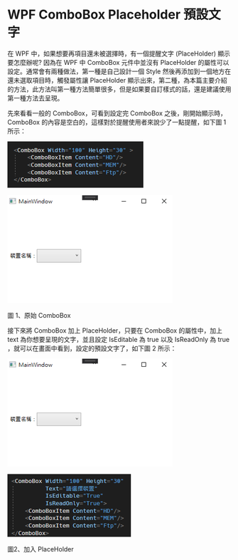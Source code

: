 # WPF ComboBox Placeholder 預設文字

在 WPF 中，如果想要再項目還未被選擇時，有一個提醒文字 (PlaceHolder)
顯示要怎麼辦呢? 因為在 WPF 中 ComboBox 元件中並沒有 PlaceHolder
的屬性可以設定。通常會有兩種做法，第一種是自己設計一個 Style
然後再添加到一個地方在還未選取項目時，觸發屬性讓 PlaceHolder
顯示出來，第二種，為本篇主要介紹的方法，此方法叫第一種方法簡單很多，但是如果要自訂樣式的話，還是建議使用第一種方法去呈現。

先來看看一般的 ComboBox，可看到設定完 ComboBox
之後，剛開始顯示時，ComboBox
的內容是空白的，這樣對於提醒使用者來說少了一點提醒，如下圖 1 所示：

![](./images/image1.png)

![](./images/image2.png)

圖 1、原始 ComboBox

接下來將 ComboBox 加上 PlaceHolder，只要在 ComboBox 的屬性中，加上 text
為你想要呈現的文字，並且設定 IsEditable 為 true 以及 IsReadOnly 為 true
，就可以在畫面中看到，設定的預設文字了，如下圖 2 所示：

![](./images/image2.png)

![](./images/image5.png)

圖2、加入 PlaceHolder
